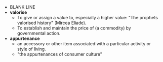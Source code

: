 


- BLANK LINE
- **valorise**
	- To give or assign a value to, especially a higher value: "The prophets valorised history" (Mircea Eliade).
	- To establish and maintain the price of (a commodity) by governmental action.
- **appurtenance**
	- an accessory or other item associated with a particular activity or style of living.
	- "the appurtenances of consumer culture"